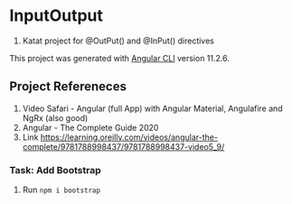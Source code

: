 # InputOutput

1. Katat project for @OutPut() and @InPut()  directives

This project was generated with [Angular CLI](https://github.com/angular/angular-cli) version 11.2.6.

## Project Refereneces

1. Video Safari - Angular (full App) with Angular Material, Angulafire and NgRx (also good)
2. Angular - The Complete Guide 2020
3. Link <https://learning.oreilly.com/videos/angular-the-complete/9781788998437/9781788998437-video5_9/>

### Task: Add Bootstrap

1. Run ```npm i bootstrap```
